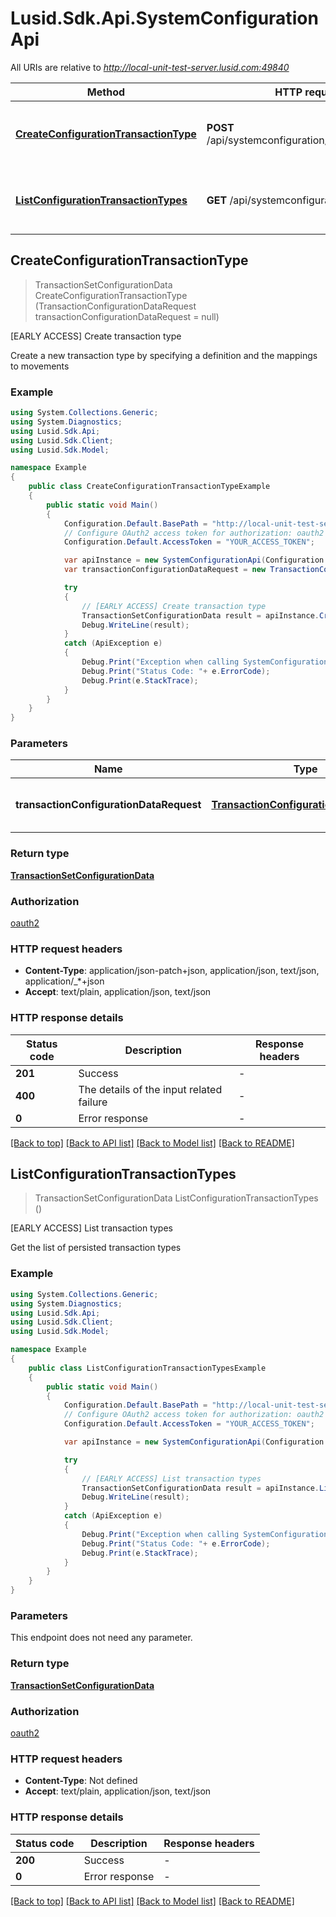 # Lusid.Sdk.Api.SystemConfigurationApi

All URIs are relative to *http://local-unit-test-server.lusid.com:49840*

Method | HTTP request | Description
------------- | ------------- | -------------
[**CreateConfigurationTransactionType**](SystemConfigurationApi.md#createconfigurationtransactiontype) | **POST** /api/systemconfiguration/transactions/type | [EARLY ACCESS] Create transaction type
[**ListConfigurationTransactionTypes**](SystemConfigurationApi.md#listconfigurationtransactiontypes) | **GET** /api/systemconfiguration/transactions | [EARLY ACCESS] List transaction types



## CreateConfigurationTransactionType

> TransactionSetConfigurationData CreateConfigurationTransactionType (TransactionConfigurationDataRequest transactionConfigurationDataRequest = null)

[EARLY ACCESS] Create transaction type

Create a new transaction type by specifying a definition and the mappings to movements

### Example

```csharp
using System.Collections.Generic;
using System.Diagnostics;
using Lusid.Sdk.Api;
using Lusid.Sdk.Client;
using Lusid.Sdk.Model;

namespace Example
{
    public class CreateConfigurationTransactionTypeExample
    {
        public static void Main()
        {
            Configuration.Default.BasePath = "http://local-unit-test-server.lusid.com:49840";
            // Configure OAuth2 access token for authorization: oauth2
            Configuration.Default.AccessToken = "YOUR_ACCESS_TOKEN";

            var apiInstance = new SystemConfigurationApi(Configuration.Default);
            var transactionConfigurationDataRequest = new TransactionConfigurationDataRequest(); // TransactionConfigurationDataRequest | A transaction type definition (optional) 

            try
            {
                // [EARLY ACCESS] Create transaction type
                TransactionSetConfigurationData result = apiInstance.CreateConfigurationTransactionType(transactionConfigurationDataRequest);
                Debug.WriteLine(result);
            }
            catch (ApiException e)
            {
                Debug.Print("Exception when calling SystemConfigurationApi.CreateConfigurationTransactionType: " + e.Message );
                Debug.Print("Status Code: "+ e.ErrorCode);
                Debug.Print(e.StackTrace);
            }
        }
    }
}
```

### Parameters


Name | Type | Description  | Notes
------------- | ------------- | ------------- | -------------
 **transactionConfigurationDataRequest** | [**TransactionConfigurationDataRequest**](TransactionConfigurationDataRequest.md)| A transaction type definition | [optional] 

### Return type

[**TransactionSetConfigurationData**](TransactionSetConfigurationData.md)

### Authorization

[oauth2](../README.md#oauth2)

### HTTP request headers

- **Content-Type**: application/json-patch+json, application/json, text/json, application/_*+json
- **Accept**: text/plain, application/json, text/json

### HTTP response details
| Status code | Description | Response headers |
|-------------|-------------|------------------|
| **201** | Success |  -  |
| **400** | The details of the input related failure |  -  |
| **0** | Error response |  -  |

[[Back to top]](#)
[[Back to API list]](../README.md#documentation-for-api-endpoints)
[[Back to Model list]](../README.md#documentation-for-models)
[[Back to README]](../README.md)


## ListConfigurationTransactionTypes

> TransactionSetConfigurationData ListConfigurationTransactionTypes ()

[EARLY ACCESS] List transaction types

Get the list of persisted transaction types

### Example

```csharp
using System.Collections.Generic;
using System.Diagnostics;
using Lusid.Sdk.Api;
using Lusid.Sdk.Client;
using Lusid.Sdk.Model;

namespace Example
{
    public class ListConfigurationTransactionTypesExample
    {
        public static void Main()
        {
            Configuration.Default.BasePath = "http://local-unit-test-server.lusid.com:49840";
            // Configure OAuth2 access token for authorization: oauth2
            Configuration.Default.AccessToken = "YOUR_ACCESS_TOKEN";

            var apiInstance = new SystemConfigurationApi(Configuration.Default);

            try
            {
                // [EARLY ACCESS] List transaction types
                TransactionSetConfigurationData result = apiInstance.ListConfigurationTransactionTypes();
                Debug.WriteLine(result);
            }
            catch (ApiException e)
            {
                Debug.Print("Exception when calling SystemConfigurationApi.ListConfigurationTransactionTypes: " + e.Message );
                Debug.Print("Status Code: "+ e.ErrorCode);
                Debug.Print(e.StackTrace);
            }
        }
    }
}
```

### Parameters

This endpoint does not need any parameter.

### Return type

[**TransactionSetConfigurationData**](TransactionSetConfigurationData.md)

### Authorization

[oauth2](../README.md#oauth2)

### HTTP request headers

- **Content-Type**: Not defined
- **Accept**: text/plain, application/json, text/json

### HTTP response details
| Status code | Description | Response headers |
|-------------|-------------|------------------|
| **200** | Success |  -  |
| **0** | Error response |  -  |

[[Back to top]](#)
[[Back to API list]](../README.md#documentation-for-api-endpoints)
[[Back to Model list]](../README.md#documentation-for-models)
[[Back to README]](../README.md)

